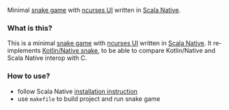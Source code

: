 Minimal [snake game](https://en.wikipedia.org/wiki/Snake_(video_game_genre)) 
with [ncurses UI](https://en.wikipedia.org/wiki/Ncurses) 
written in [Scala Native](http://www.scala-native.org).

### What is this?
This is a minimal [snake game](https://en.wikipedia.org/wiki/Snake_(video_game_genre)) 
with [ncurses UI](https://en.wikipedia.org/wiki/Ncurses) 
written in [Scala Native](http://www.scala-native.org).
It re-implements [Kotlin/Native snake](https://github.com/dkandalov/kotlin-native-snake),
to be able to compare Kotlin/Native and Scala Native interop with C. 


### How to use?
 - follow Scala Native [installation instruction](http://www.scala-native.org/en/latest/user/setup.html)
 - use `makefile` to build project and run snake game
 